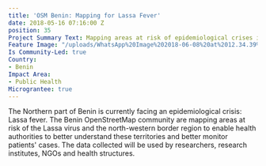 ```yaml
---
title: 'OSM Benin: Mapping for Lassa Fever'
date: 2018-05-16 07:16:00 Z
position: 35
Project Summary Text: Mapping areas at risk of epidemiological crises in Benin
Feature Image: "/uploads/WhatsApp%20Image%202018-06-08%20at%2012.34.39%20PM%20(2).jpeg"
Is Community-Led: true
Country:
- Benin
Impact Area:
- Public Health
Micrograntee: true
---
```


The Northern part of Benin is currently facing an epidemiological crisis: Lassa fever. The Benin OpenStreetMap community are mapping areas at risk of the Lassa virus and the north-western border region to enable health authorities to better understand these territories and better monitor patients' cases. The data collected will be used by researchers, research institutes, NGOs and health structures.